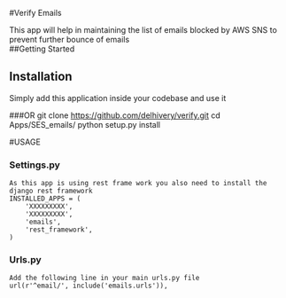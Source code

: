 #Verify Emails 

This app will help in maintaining the list of emails blocked by AWS SNS to prevent further bounce of emails   
##Getting Started

## Installation
Simply add this application inside your codebase and use it

###OR
    git clone https://github.com/delhivery/verify.git
    cd Apps/SES_emails/
    python setup.py install

#USAGE
### Settings.py
    As this app is using rest frame work you also need to install the django rest framework 
    INSTALLED_APPS = (
        'XXXXXXXXX',
        'XXXXXXXXX',
        'emails',
        'rest_framework',
    )

### Urls.py
    Add the following line in your main urls.py file 
    url(r'^email/', include('emails.urls')),